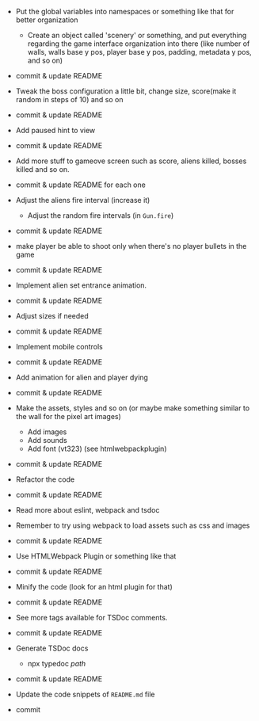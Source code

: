 - Put the global variables into namespaces or something like that for better organization
  - Create an object called 'scenery' or something, and put everything
  regarding the game interface organization into there (like number of walls, walls base y pos, player base y pos,
  padding, metadata y pos, and so on)
- commit & update README

- Tweak the boss configuration a little bit, change size, score(make it random in steps of 10) and so on
- commit & update README

- Add paused hint to view
- commit & update README

- Add more stuff to gameove screen such as score, aliens killed, bosses killed and so on.
- commit & update README for each one

- Adjust the aliens fire interval (increase it)
  - Adjust the random fire intervals (in `Gun.fire`)
- commit & update README

- make player be able to shoot only when there's no player bullets in the game
- commit & update README

- Implement alien set entrance animation.
- commit & update README

- Adjust sizes if needed
- commit & update README

- Implement mobile controls
- commit & update README

- Add animation for alien and player dying
- commit & update README

- Make the assets, styles and so on (or maybe make something similar to the wall for the pixel art images)
  - Add images
  - Add sounds
  - Add font (vt323) (see htmlwebpackplugin)
- commit & update README

- Refactor the code
- commit & update README

- Read more about eslint, webpack and tsdoc

- Remember to try using webpack to load assets such as css and images
- commit & update README

- Use HTMLWebpack Plugin or something like that
- commit & update README

- Minify the code (look for an html plugin for that)
- commit & update README

- See more tags available for TSDoc comments.
- commit & update README

- Generate TSDoc docs
  - npx typedoc _path_
- commit & update README

- Update the code snippets of `README.md` file
- commit